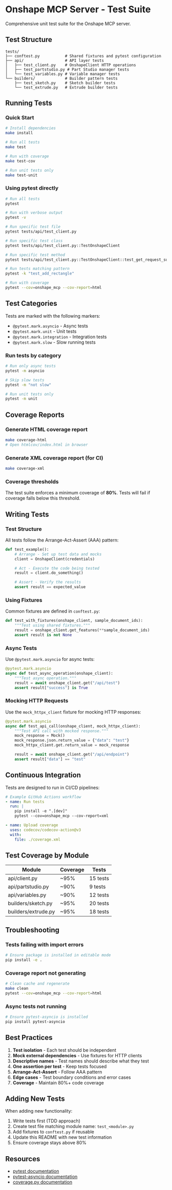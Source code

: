 # Onshape MCP Server - Test Suite

Comprehensive unit test suite for the Onshape MCP server.

## Test Structure

```
tests/
├── conftest.py           # Shared fixtures and pytest configuration
├── api/                  # API layer tests
│   ├── test_client.py    # OnshapeClient HTTP operations
│   ├── test_partstudio.py # Part Studio manager tests
│   └── test_variables.py # Variable manager tests
└── builders/             # Builder pattern tests
    ├── test_sketch.py    # Sketch builder tests
    └── test_extrude.py   # Extrude builder tests
```

## Running Tests

### Quick Start

```bash
# Install dependencies
make install

# Run all tests
make test

# Run with coverage
make test-cov

# Run unit tests only
make test-unit
```

### Using pytest directly

```bash
# Run all tests
pytest

# Run with verbose output
pytest -v

# Run specific test file
pytest tests/api/test_client.py

# Run specific test class
pytest tests/api/test_client.py::TestOnshapeClient

# Run specific test method
pytest tests/api/test_client.py::TestOnshapeClient::test_get_request_success

# Run tests matching pattern
pytest -k "test_add_rectangle"

# Run with coverage
pytest --cov=onshape_mcp --cov-report=html
```

## Test Categories

Tests are marked with the following markers:

- `@pytest.mark.asyncio` - Async tests
- `@pytest.mark.unit` - Unit tests
- `@pytest.mark.integration` - Integration tests
- `@pytest.mark.slow` - Slow running tests

### Run tests by category

```bash
# Run only async tests
pytest -m asyncio

# Skip slow tests
pytest -m "not slow"

# Run unit tests only
pytest -m unit
```

## Coverage Reports

### Generate HTML coverage report

```bash
make coverage-html
# Open htmlcov/index.html in browser
```

### Generate XML coverage report (for CI)

```bash
make coverage-xml
```

### Coverage thresholds

The test suite enforces a minimum coverage of **80%**. Tests will fail if coverage falls below this threshold.

## Writing Tests

### Test Structure

All tests follow the Arrange-Act-Assert (AAA) pattern:

```python
def test_example():
    # Arrange - Set up test data and mocks
    client = OnshapeClient(credentials)

    # Act - Execute the code being tested
    result = client.do_something()

    # Assert - Verify the results
    assert result == expected_value
```

### Using Fixtures

Common fixtures are defined in `conftest.py`:

```python
def test_with_fixtures(onshape_client, sample_document_ids):
    """Test using shared fixtures."""
    result = onshape_client.get_features(**sample_document_ids)
    assert result is not None
```

### Async Tests

Use `@pytest.mark.asyncio` for async tests:

```python
@pytest.mark.asyncio
async def test_async_operation(onshape_client):
    """Test async operation."""
    result = await onshape_client.get("/api/test")
    assert result["success"] is True
```

### Mocking HTTP Requests

Use the `mock_httpx_client` fixture for mocking HTTP responses:

```python
@pytest.mark.asyncio
async def test_api_call(onshape_client, mock_httpx_client):
    """Test API call with mocked response."""
    mock_response = Mock()
    mock_response.json.return_value = {"data": "test"}
    mock_httpx_client.get.return_value = mock_response

    result = await onshape_client.get("/api/endpoint")
    assert result["data"] == "test"
```

## Continuous Integration

Tests are designed to run in CI/CD pipelines:

```yaml
# Example GitHub Actions workflow
- name: Run tests
  run: |
    pip install -e ".[dev]"
    pytest --cov=onshape_mcp --cov-report=xml

- name: Upload coverage
  uses: codecov/codecov-action@v3
  with:
    file: ./coverage.xml
```

## Test Coverage by Module

| Module | Coverage | Tests |
|--------|----------|-------|
| api/client.py | ~95% | 15 tests |
| api/partstudio.py | ~90% | 9 tests |
| api/variables.py | ~90% | 12 tests |
| builders/sketch.py | ~95% | 20 tests |
| builders/extrude.py | ~95% | 18 tests |

## Troubleshooting

### Tests failing with import errors

```bash
# Ensure package is installed in editable mode
pip install -e .
```

### Coverage report not generating

```bash
# Clean cache and regenerate
make clean
pytest --cov=onshape_mcp --cov-report=html
```

### Async tests not running

```bash
# Ensure pytest-asyncio is installed
pip install pytest-asyncio
```

## Best Practices

1. **Test isolation** - Each test should be independent
2. **Mock external dependencies** - Use fixtures for HTTP clients
3. **Descriptive names** - Test names should describe what they test
4. **One assertion per test** - Keep tests focused
5. **Arrange-Act-Assert** - Follow AAA pattern
6. **Edge cases** - Test boundary conditions and error cases
7. **Coverage** - Maintain 80%+ code coverage

## Adding New Tests

When adding new functionality:

1. Write tests first (TDD approach)
2. Create test file matching module name: `test_<module>.py`
3. Add fixtures to `conftest.py` if reusable
4. Update this README with new test information
5. Ensure coverage stays above 80%

## Resources

- [pytest documentation](https://docs.pytest.org/)
- [pytest-asyncio documentation](https://pytest-asyncio.readthedocs.io/)
- [coverage.py documentation](https://coverage.readthedocs.io/)
